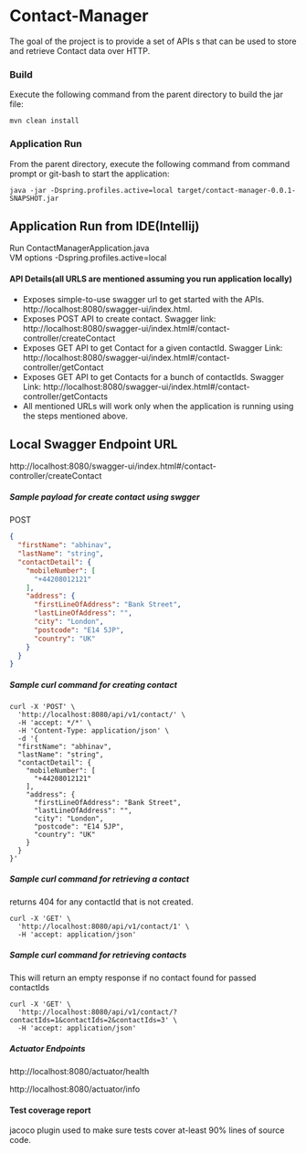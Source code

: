 # Contact-Manager

The goal of the project is to provide a set of APIs s that can be used to store and retrieve Contact data over HTTP.

### Build
Execute the following command from the parent directory to build the jar file:
```
mvn clean install
```
### Application Run
From the parent directory, execute the following command from command prompt or git-bash to start the application:
```
java -jar -Dspring.profiles.active=local target/contact-manager-0.0.1-SNAPSHOT.jar
```

## Application Run from IDE(Intellij)
Run ContactManagerApplication.java  
VM options  -Dspring.profiles.active=local
 

#### API Details(all URLS are mentioned assuming you run application locally)

* Exposes simple-to-use swagger url to get started with the APIs. http://localhost:8080/swagger-ui/index.html.
* Exposes POST API to create contact. Swagger link: http://localhost:8080/swagger-ui/index.html#/contact-controller/createContact 
* Exposes GET API to get Contact for a given contactId. Swagger Link: http://localhost:8080/swagger-ui/index.html#/contact-controller/getContact
* Exposes GET API to get Contacts for a bunch of contactIds. Swagger Link: http://localhost:8080/swagger-ui/index.html#/contact-controller/getContacts
* All mentioned URLs will work only when the application is running using the steps mentioned above.

##
## Local Swagger Endpoint URL
http://localhost:8080/swagger-ui/index.html#/contact-controller/createContact

##### Sample payload for create contact using swgger
POST
````json
{
  "firstName": "abhinav",
  "lastName": "string",
  "contactDetail": {
    "mobileNumber": [
      "+44208012121"
    ],
    "address": {
      "firstLineOfAddress": "Bank Street",
      "lastLineOfAddress": "",
      "city": "London",
      "postcode": "E14 5JP",
      "country": "UK"
    }
  }
}
````
##### Sample curl command for creating contact
````shell script
curl -X 'POST' \
  'http://localhost:8080/api/v1/contact/' \
  -H 'accept: */*' \
  -H 'Content-Type: application/json' \
  -d '{
  "firstName": "abhinav",
  "lastName": "string",
  "contactDetail": {
    "mobileNumber": [
      "+44208012121"
    ],
    "address": {
      "firstLineOfAddress": "Bank Street",
      "lastLineOfAddress": "",
      "city": "London",
      "postcode": "E14 5JP",
      "country": "UK"
    }
  }
}'
````

##### Sample curl command for retrieving a contact
returns 404 for any contactId that is not created.
````shell script
curl -X 'GET' \
  'http://localhost:8080/api/v1/contact/1' \
  -H 'accept: application/json'

````

##### Sample curl command for retrieving contacts
This will return an empty response if no contact found for passed contactIds
````shell script
curl -X 'GET' \
  'http://localhost:8080/api/v1/contact/?contactIds=1&contactIds=2&contactIds=3' \
  -H 'accept: application/json'
````
##### Actuator Endpoints
http://localhost:8080/actuator/health

http://localhost:8080/actuator/info

#### Test coverage report

jacoco plugin used to make sure tests cover at-least 90% lines of source code.


